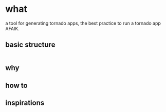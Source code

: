 # what
a tool for generating tornado apps, the best practice to run a tornado app AFAIK.

## basic structure
```

```

## why

## how to

## inspirations

